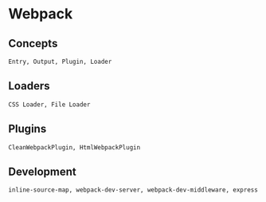 # Webpack
## Concepts
``` Entry, Output, Plugin, Loader ```
## Loaders
``` CSS Loader, File Loader ```
## Plugins
``` CleanWebpackPlugin, HtmlWebpackPlugin ```
## Development
``` inline-source-map, webpack-dev-server, webpack-dev-middleware, express ```